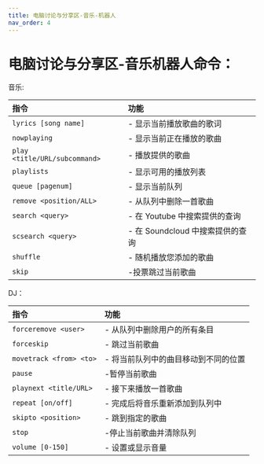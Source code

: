 ```yaml
---
title: 电脑讨论与分享区-音乐-机器人
nav_order: 4
---
```


# 电脑讨论与分享区-音乐机器人命令：

  音乐:
 
|指令           |功能   |
|:-------------|:------------------|
|`lyrics [song name]` | - 显示当前播放歌曲的歌词|
|`nowplaying` | - 显示当前正在播放的歌曲|
|`play <title/URL/subcommand>` | - 播放提供的歌曲|
|`playlists` | - 显示可用的播放列表|
|`queue [pagenum]` | - 显示当前队列||
|`remove <position/ALL>` | - 从队列中删除一首歌曲|
|`search <query>` | - 在 Youtube 中搜索提供的查询|
|`scsearch <query>` | - 在 Soundcloud 中搜索提供的查询|
|`shuffle` | - 随机播放您添加的歌曲|
|`skip` | -投票跳过当前歌曲|

  DJ：

|指令           |功能   |
|:-------------|:------------------|
|`forceremove <user>` | - 从队列中删除用户的所有条目|
|`forceskip` | - 跳过当前歌曲|
|`movetrack <from> <to>` | - 将当前队列中的曲目移动到不同的位置|
|`pause` | -暂停当前歌曲|  
|`playnext <title/URL>` | - 接下来播放一首歌曲|
|`repeat [on/off]` | - 完成后将音乐重新添加到队列中| 
|`skipto <position>` | - 跳到指定的歌曲|
|`stop` | -停止当前歌曲并清除队列|
|`volume [0-150]` | - 设置或显示音量|
